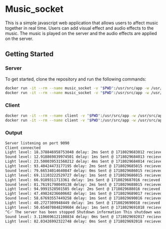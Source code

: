 # Music_socket

This is a simple javascript web application that allows users to affect music together in real time. Users can add visual effect and audio effects to the music. The music is played on the server and the audio effects are applied on the server.

## Getting Started

### Server

To get started, clone the repository and run the following commands:

```bash
docker run -it --rm --name music_socket -v "$PWD":/usr/src/app -w /usr/src/app node:current-alpine npm install
docker run -it --rm --name music_socket -v "$PWD":/usr/src/app -w /usr/src/app -p 9090:9090 node:current-alpine node server.js
```

### Client

```bash
docker run -it --rm --name client -v "$PWD":/usr/src/app -w /usr/src/app node:current-alpine npm install
docker run -it --rm --name client -v "$PWD":/usr/src/app -w /usr/src/app -p 8080:8080 node:current-alpine node client.js
```


### Output

```bash
Server listening on port 9090
Client connected
Light level: 18.378846958753048 delay: 2ms Sent @ 1718029683012 recieved @ 1718029683014
Sound level: 12.918869839974501 delay: 1ms Sent @ 1718029684013 recieved @ 1718029684014
Light level: 23.500039531560212 delay: 4ms Sent @ 1718029684014 recieved @ 1718029684018
Light level: 93.40424473177195 delay: 2ms Sent @ 1718029685015 recieved @ 1718029685017
Sound level: 79.66534014640847 delay: 0ms Sent @ 1718029686015 recieved @ 1718029686015
Light level: 69.11103222529727 delay: 1ms Sent @ 1718029686015 recieved @ 1718029686016
Light level: 66.9189311713361 delay: 1ms Sent @ 1718029687016 recieved @ 1718029687017
Sound level: 81.76191798049138 delay: 2ms Sent @ 1718029688015 recieved @ 1718029688017
Light level: 94.9991528501585 delay: 2ms Sent @ 1718029688016 recieved @ 1718029688018
Light level: 47.49824236600602 delay: 1ms Sent @ 1718029689017 recieved @ 1718029689018
Sound level: 58.67693557449258 delay: 1ms Sent @ 1718029690016 recieved @ 1718029690017
Light level: 40.2727309948449 delay: 1ms Sent @ 1718029690018 recieved @ 1718029690019
Light level: 50.654070848299604 delay: 1ms Sent @ 1718029691018 recieved @ 1718029691019
^C✅ The server has been stopped Shutdown information This shutdown was initiated by CTRL+C.
Sound level: 3.1106696121108834 delay: 0ms Sent @ 1718029692017 recieved @ 1718029692017
Light level: 82.03426992322748 delay: 0ms Sent @ 1718029692018 recieved @ 1718029692
```
